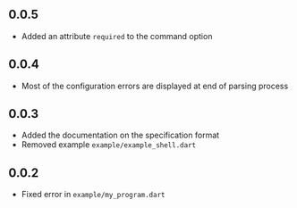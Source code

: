 ## 0.0.5

- Added an attribute `required` to the command option

## 0.0.4

- Most of the configuration errors are displayed at end of parsing process

## 0.0.3

- Added the documentation on the specification format
- Removed example `example/example_shell.dart`

## 0.0.2

- Fixed error in `example/my_program.dart`

